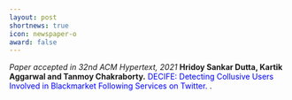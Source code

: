 ```yaml
---
layout: post
shortnews: true
icon: newspaper-o
award: false
---
```


<i>Paper accepted in 32nd ACM Hypertext, 2021 </i> <b> Hridoy Sankar Dutta, Kartik Aggarwal and Tanmoy Chakraborty.</b> <font color="blue"> DECIFE: Detecting Collusive Users Involved in Blackmarket Following Services on Twitter. </font>.